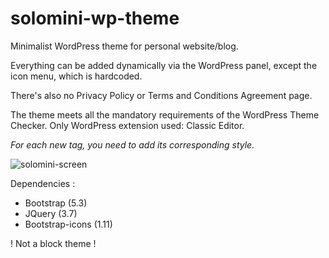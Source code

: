 # solomini-wp-theme
Minimalist WordPress theme for personal website/blog.

Everything can be added dynamically via the WordPress panel, except the icon menu, which is hardcoded.

There's also no Privacy Policy or Terms and Conditions Agreement page. 

The theme meets all the mandatory requirements of the WordPress Theme Checker.
Only WordPress extension used: Classic Editor.

*For each new tag, you need to add its corresponding style.*

![solomini-screen](https://github.com/Bforis/solomini-wp-theme/assets/34284864/1e604682-3dbb-48e8-a719-81618eb97b5b)


Dependencies : 
- Bootstrap (5.3)
- JQuery (3.7)
- Bootstrap-icons (1.11)

! Not a block theme !
